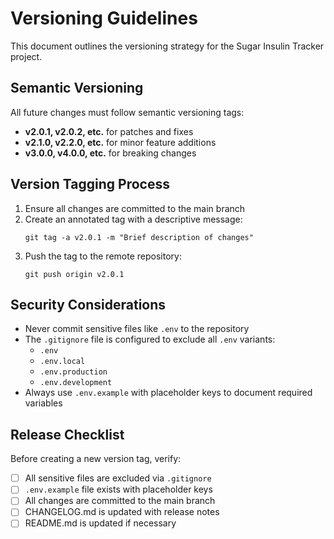 # Versioning Guidelines

This document outlines the versioning strategy for the Sugar Insulin Tracker project.

## Semantic Versioning

All future changes must follow semantic versioning tags:

- **v2.0.1, v2.0.2, etc.** for patches and fixes
- **v2.1.0, v2.2.0, etc.** for minor feature additions
- **v3.0.0, v4.0.0, etc.** for breaking changes

## Version Tagging Process

1. Ensure all changes are committed to the main branch
2. Create an annotated tag with a descriptive message:
   ```
   git tag -a v2.0.1 -m "Brief description of changes"
   ```
3. Push the tag to the remote repository:
   ```
   git push origin v2.0.1
   ```

## Security Considerations

- Never commit sensitive files like `.env` to the repository
- The `.gitignore` file is configured to exclude all `.env` variants:
  - `.env`
  - `.env.local`
  - `.env.production`
  - `.env.development`
- Always use `.env.example` with placeholder keys to document required variables

## Release Checklist

Before creating a new version tag, verify:

- [ ] All sensitive files are excluded via `.gitignore`
- [ ] `.env.example` file exists with placeholder keys
- [ ] All changes are committed to the main branch
- [ ] CHANGELOG.md is updated with release notes
- [ ] README.md is updated if necessary